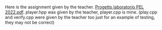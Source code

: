 Here is the assignment given by the teacher.
[Progetto laboratorio PEL 2022.pdf](https://github.com/nicopiri/Checkers/files/12672484/Progetto.laboratorio.PEL.2022.pdf).
player.hpp was given by the teacher, player.cpp is mine.
(play.cpp and verify.cpp were given by the teacher too just for an example of testing, they may not be correct)
